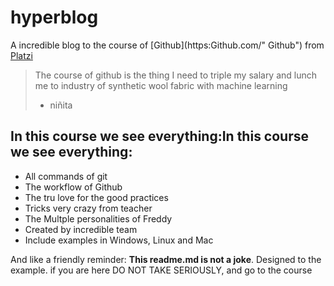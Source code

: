 # hyperblog 
A incredible blog to the course of [Github](https:Github.com/" Github") from [Platzi](https://platzi.com/ "Platzi") 
> The course of github is the thing I need to triple my salary and lunch me to industry of synthetic wool fabric with machine learning 
> - niñita

## In this course we see everything:In this course we see everything:
* All commands of git
* The workflow of Github
* The tru love for the good practices
* Tricks very crazy from teacher
* The Multple personalities of Freddy
* Created by incredible team
* Include examples in Windows, Linux and Mac

And like a friendly reminder: **This readme.md is not a joke**. Designed to the example. if you are here DO NOT TAKE SERIOUSLY, and go to the course